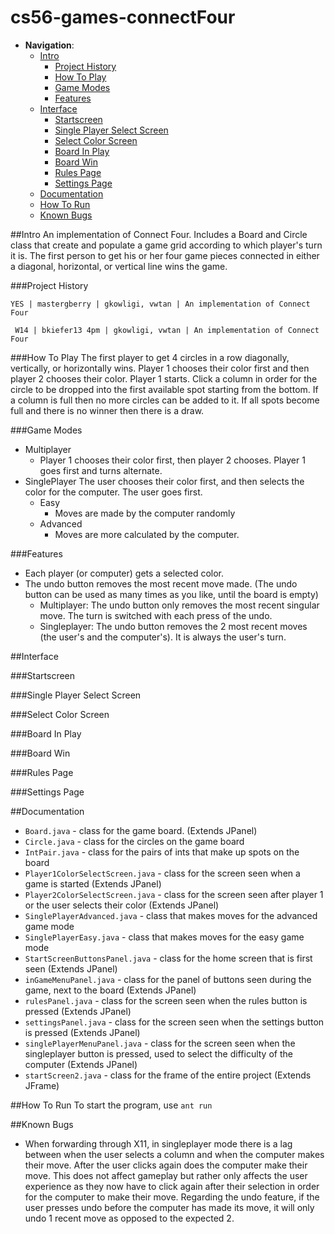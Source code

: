 cs56-games-connectFour
======================

- __Navigation__:
  - [Intro](https://github.com/omeedrabani/cs56-games-connectfour/blob/master/README.md#intro)
    - [Project History](https://github.com/omeedrabani/cs56-games-connectfour/blob/master/README.md#project-history)
    - [How To Play](https://github.com/omeedrabani/cs56-games-connectfour/blob/master/README.md#how-to-play)
    - [Game Modes](https://github.com/omeedrabani/cs56-games-connectfour/blob/master/README.md#game-modes)
    - [Features](https://github.com/omeedrabani/cs56-games-connectfour/blob/master/README.md#features)
  - [Interface](https://github.com/omeedrabani/cs56-games-connectfour/blob/master/README.md#interface)
    - [Startscreen](https://github.com/omeedrabani/cs56-games-connectfour/blob/master/README.md#startscreen)
    - [Single Player Select Screen](https://github.com/omeedrabani/cs56-games-connectfour/blob/master/README.md#single-player-select-screen)
    - [Select Color Screen](https://github.com/omeedrabani/cs56-games-connectfour/blob/master/README.md#select-color)
    - [Board In Play](https://github.com/omeedrabani/cs56-games-connectfour/blob/master/README.md#board-in-play)
    - [Board Win](https://github.com/omeedrabani/cs56-games-connectfour/blob/master/README.md#board-win)
    - [Rules Page](https://github.com/omeedrabani/cs56-games-connectfour/blob/master/README.md#rules-page)
    - [Settings Page](https://github.com/omeedrabani/cs56-games-connectfour/blob/master/README.md#settings-page)
  - [Documentation](https://github.com/omeedrabani/cs56-games-connectfour/blob/master/README.md#documentation)
  - [How To Run](https://github.com/omeedrabani/cs56-games-connectfour/blob/master/README.md#how-to-run)
  - [Known Bugs](https://github.com/omeedrabani/cs56-games-connectfour/blob/master/README.md#known-bugs)

##Intro
An implementation of Connect Four. Includes a Board and Circle class that create and populate a game grid according to which player's turn it is. The first person to get his or her four game pieces connected in either a diagonal, horizontal, or vertical line wins the game.

###Project History

```
YES | mastergberry | gkowligi, vwtan | An implementation of Connect Four
```
```
 W14 | bkiefer13 4pm | gkowligi, vwtan | An implementation of Connect Four
```

###How To Play
The first player to get 4 circles in a row diagonally, vertically, or horizontally wins. Player 1 chooses their color first and then player 2 chooses their color. Player 1 starts. Click a column in order for the circle to be dropped into the first available spot starting from the bottom. If a column is full then no more circles can be added to it. If all spots become full and there is no winner then there is a draw. 

###Game Modes
- Multiplayer
  - Player 1 chooses their color first, then player 2 chooses. Player 1 goes first and turns alternate. 
- SinglePlayer
The user chooses their color first, and then selects the color for the computer. The user goes first.
  - Easy
    - Moves are made by the computer randomly
  - Advanced
    - Moves are more calculated by the computer.

###Features
- Each player (or computer) gets a selected color.
- The undo button removes the most recent move made. (The undo button can be used as many times as you like, until the board is empty)
  - Multiplayer: The undo button only removes the most recent singular move. The turn is switched with each press of the undo.
  - Singleplayer: The undo button removes the 2 most recent moves (the user's and the computer's). It is always the user's turn.

##Interface

###Startscreen

###Single Player Select Screen

###Select Color Screen

###Board In Play

###Board Win

###Rules Page

###Settings Page

##Documentation

* `Board.java` - class for the game board. (Extends JPanel)
* `Circle.java` - class for the circles on the game board
* `IntPair.java` - class for the pairs of ints that make up spots on the board 
* `Player1ColorSelectScreen.java` - class for the screen seen when a game is started (Extends JPanel)
* `Player2ColorSelectScreen.java` - class for the screen seen after player 1 or the user selects their color (Extends JPanel)
* `SinglePlayerAdvanced.java` - class that makes moves for the advanced game mode
* `SinglePlayerEasy.java` - class that makes moves for the easy game mode
* `StartScreenButtonsPanel.java` - class for the home screen that is first seen (Extends JPanel)
* `inGameMenuPanel.java` - class for the panel of buttons seen during the game, next to the board (Extends JPanel)
* `rulesPanel.java` - class for the screen seen when the rules button is pressed (Extends JPanel)
* `settingsPanel.java` - class for the screen seen when the settings button is pressed (Extends JPanel)
* `singlePlayerMenuPanel.java` - class for the screen seen when the singleplayer button is pressed, used to select the difficulty of the computer (Extends JPanel)
* `startScreen2.java` - class for the frame of the entire project (Extends JFrame)

##How To Run
To start the program, use `ant run`

##Known Bugs
* When forwarding through X11, in singleplayer mode there is a lag between when the user selects a column and when the computer makes their move. After the user clicks again does the computer make their move. This does not affect gameplay but rather only affects the user experience as they now have to click again after their selection in order for the computer to make their move. Regarding the undo feature, if the user presses undo before the computer has made its move, it will only undo 1 recent move as opposed to the expected 2. 